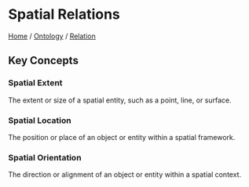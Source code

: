 # Spatial Relations

[Home](../../../../README.md) / [Ontology](../../../../ontology/README.md) / [Relation](../../../ontology/relation/README.md)

## Key Concepts

### Spatial Extent

The extent or size of a spatial entity, such as a point, line, or surface.

### Spatial Location

The position or place of an object or entity within a spatial framework.

### Spatial Orientation

The direction or alignment of an object or entity within a spatial context.

